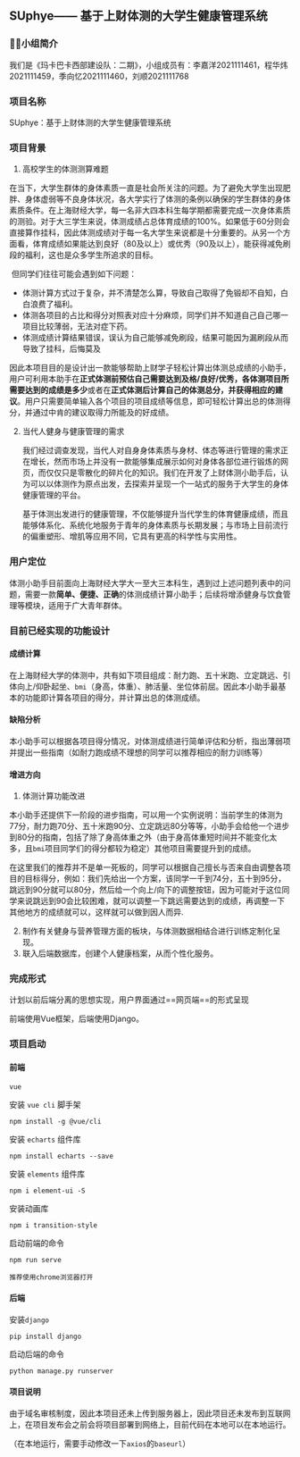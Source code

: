 ## SUphye—— 基于上财体测的大学生健康管理系统

### 🌟🌟小组简介

我们是《玛卡巴卡西部建设队：二期》，小组成员有：李嘉洋2021111461，程华炜2021111459，季向忆2021111460，刘顺2021111768

### 项目名称

SUphye：基于上财体测的大学生健康管理系统

### 项目背景

1. 高校学生的体测测算难题

​	在当下，大学生群体的身体素质一直是社会所关注的问题。为了避免大学生出现肥胖、身体虚弱等不良身体状况，各大学实行了体测的条例以确保的学生群体的身体素质条件。在上海财经大学，每一名非大四本科生每学期都需要完成一次身体素质的测验。对于大三学生来说，体测成绩占总体育成绩的100%。如果低于60分则会直接算作挂科，因此体测成绩对于每一名大学生来说都是十分重要的。从另一个方面看，体育成绩如果能达到良好（80及以上）或优秀（90及以上），能获得减免刷段的福利，这也是众多学生所追求的目标。

​		但同学们往往可能会遇到如下问题：

* 体测计算方式过于复杂，并不清楚怎么算，导致自己取得了免锻却不自知，白白浪费了福利。
* 体测各项目的占比和得分对照表对应十分麻烦，同学们并不知道自己自己哪一项目比较薄弱，无法对症下药。
* 体测成绩计算结果错误，误认为自己能够减免刷段，结果可能因为漏刷段从而导致了挂科，后悔莫及

​		因此本项目目的是设计出一款能够帮助上财学子轻松计算出体测总成绩的小助手，用户可利用本助手在**正式体测前预估自己需要达到及格/良好/优秀，各体测项目所需要达到的成绩是多少**或者在**正式体测后计算自己的体测总分，并获得相应的建议**。用户只需要简单输入各个项目的项目成绩等信息，即可轻松计算出总的体测得分，并通过中肯的建议取得力所能及的好成绩。

2. 当代人健身与健康管理的需求

   我们经过调查发现，当代人对自身身体素质与身材、体态等进行管理的需求正在增长，然而市场上并没有一款能够集成展示如何对身体各部位进行锻炼的网页，而仅仅只是零散化的碎片化的知识。我们在开发了上财体测小助手后，认为可以以体测作为原点出发，去探索并呈现一个一站式的服务于大学生的身体健康管理的平台。

   基于体测出发进行的健康管理，不仅能够提升当代学生的体育健康成绩，而且能够体系化、系统化地服务于青年的身体素质与长期发展；与市场上目前流行的偏重塑形、增肌等应用不同，它具有更高的科学性与实用性。

### 用户定位

​		体测小助手目前面向上海财经大学大一至大三本科生，遇到过上述问题列表中的问题，需要一款**简单、便捷、正确**的体测成绩计算小助手；后续将增添健身与饮食管理等模块，适用于广大青年群体。

### 目前已经实现的功能设计

#### 成绩计算

​		在上海财经大学的体测中，共有如下项目组成：耐力跑、五十米跑、立定跳远、引体向上/仰卧起坐、`bmi`（身高，体重）、肺活量、坐位体前屈。因此本小助手最基本的功能即计算各项目的得分，并计算出总的体测成绩。

#### 缺陷分析

​		本小助手可以根据各项目得分情况，对体测成绩进行简单评估和分析，指出薄弱项并提出一些指南（如耐力跑成绩不理想的同学可以推荐相应的耐力训练等）

#### 增进方向

1. 体测计算功能改进

​	本小助手还提供下一阶段的进步指南，可以用一个实例说明：当前学生的体测为77分，耐力跑70分、五十米跑90分、立定跳远80分等等，小助手会给他一个进步到80分的指南，包括了除了身高体重之外（由于身高体重短时间并不能变化太多，且`bmi`项目同学们的得分都较为稳定）其他项目需要提升到的成绩。

​		在这里我们的推荐并不是单一死板的，同学可以根据自己擅长与否来自由调整各项目的目标得分，例如：我们先给出一个方案，该同学一千到74分，五十到95分，跳远到90分就可以80分，然后给一个向上/向下的调整按钮，因为可能对于这位同学来说跳远到90会比较困难，就可以调整一下跳远需要达到的成绩，再调整一下其他地方的成绩就可以，这样就可以做到因人而异.

2. 制作有关健身与营养管理方面的板块，与体测数据相结合进行训练定制化呈现。
3. 联入后端数据库，创建个人健康档案，从而个性化服务。

### 完成形式

计划以前后端分离的思想实现，用户界面通过==网页端==的形式呈现

前端使用Vue框架，后端使用Django。

### 项目启动

#### 前端 

`vue`

安装 `vue cli` 脚手架

```
npm install -g @vue/cli
```

安装 `echarts` 组件库

```
npm install echarts --save
```

安装 `elements` 组件库

```
npm i element-ui -S
```

安装动画库

```
npm i transition-style
```

启动前端的命令

```
npm run serve
```

`推荐使用chrome浏览器打开`

#### 后端

安装`django`

```
pip install django
```

启动后端的命令

```
python manage.py runserver
```

#### 项目说明

由于域名审核制度，因此本项目还未上传到服务器上，因此项目还未发布到互联网上，在项目发布会之前会将项目部署到网络上，目前代码在本地可以在本地运行。

（在本地运行，需要手动修改一下`axios`的`baseurl`）
